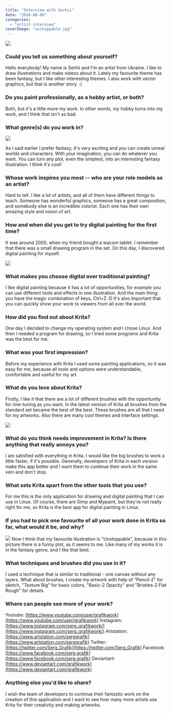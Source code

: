 ```yaml
---
title: "Interview with Serhii"
date: "2018-08-06"
categories: 
  - "artist-interview"
coverImage: "unstoppable.jpg"
---
```


![](/images/posts/2018/reader.jpg)

### Could you tell us something about yourself?

Hello everybody! My name is Serhii and I'm an artist from Ukraine. I like to draw illustrations and make videos about it. Lately my favourite theme has been fantasy, but I like other interesting themes. I also work with vector graphics, but that is another story. :)

### Do you paint professionally, as a hobby artist, or both?

Both, but it's a little more my work. In other words, my hobby turns into my work, and I think that isn't so bad.

### What genre(s) do you work in?

![](/images/posts/2018/old_witch.jpg)

As I said earlier I prefer fantasy, it's very exciting and you can create unreal worlds and characters. With your imagination, you can do whatever you want. You can turn any plot, even the simplest, into an interesting fantasy illustration. I think it's cool!

### Whose work inspires you most -- who are your role models as an artist?

Hard to tell. I like a lot of artists, and all of them have different things to teach. Someone has wonderful graphics, someone has a great composition, and somebody else is an incredible colorist. Each one has their own amazing style and vision of art.

### How and when did you get to try digital painting for the first time?

It was around 2000, when my friend bought a wacom tablet. I remember that there was a small drawing program in the set. On this day, I discovered digital painting for myself.

![](/images/posts/2018/black_fortress.jpg)

### What makes you choose digital over traditional painting?

I like digital painting because it has a lot of opportunities, for example you can use different tools and effects in one illustration. And the main thing: you have the magic combination of keys, Ctrl+Z :D It's also important that you can quickly show your work to viewers from all over the world.

### How did you find out about Krita?

One day I decided to change my operating system and I chose Linux. And then I needed a program for drawing, so I tried some programs and Krita was the best for me.

### What was your first impression?

Before my experience with Krita I used some painting applications, so it was easy for me, because all tools and options were understandable, comfortable and useful for my art.

### What do you love about Krita?

Firstly, I like it that there are a lot of different brushes with the opportunity for rine-tuning as you want. In the latest version of Krita all brushes from the standard set became the best of the best. These brushes are all that I need for my artworks. Also there are many cool themes and interface settings.

![](/images/posts/2018/lord_of_dreams.jpg)

### What do you think needs improvement in Krita? Is there anything that really annoys you?

I am satisfied with everything in Krita. I would like the big brushes to work a little faster, if it's possible. Generally, developers of Krita in each version make this app better and I want them to continue their work in the same vein and don't stop.

### What sets Krita apart from the other tools that you use?

For me this is the only application for drawing and digital painting that I can use in Linux. Of course, there are Gimp and Mypaint, but they're not really right for me, so Krita is the best app for digital painting in Linux.

### If you had to pick one favourite of all your work done in Krita so far, what would it be, and why?

![](/images/posts/2018/unstoppable.jpg) Now I think that my favourite illustration is "Unstoppable", because in this picture there is a funny plot, as it seems to me. Like many of my works it is in the fantasy genre, and I like that best.

### What techniques and brushes did you use in it?

I used a technique that is similar to traditional - one canvas without any layers. What about brushes, I create my artwork with help of "Pencil-2" for sketch, "Texture Big" for basic colors, "Basic-2 Opacity" and "Bristles-2 Flat Rough" for details.

### Where can people see more of your work?

Youtube: [https://www.youtube.com/user/grafikwork](https://www.youtube.com/user/grafikwork) Instagram: [https://www.instagram.com/serg_grafikwork/](https://www.instagram.com/serg_grafikwork/) Artstation: [https://www.artstation.com/serggrafik](https://www.artstation.com/serggrafik) Twitter: [https://twitter.com/Serg_Grafik](https://twitter.com/Serg_Grafik) Facebook: [https://www.facebook.com/serg.grafik](https://www.facebook.com/serg.grafik) Deviantart: [https://www.deviantart.com/grafikwork](https://www.deviantart.com/grafikwork)

### Anything else you'd like to share?

I wish the team of developers to continue their fantastic work on the creation of this application and I want to see how many more artists use Krita for their creativity and making artworks.
